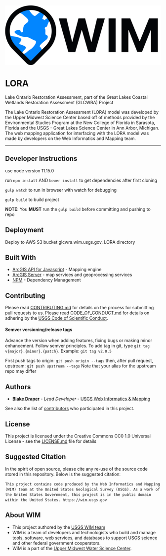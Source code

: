 ![WIM](wimlogo.png)
# LORA
Lake Ontario Restoration Assessment, part of the Great Lakes Coastal Wetlands Restoration Assessment (GLCWRA) Project

The Lake Ontario Restoration Assessment (LORA) model was developed by the Upper Midwest Science Center based off of methods provided by the Environmental Studies Program at the New College of Florida in Sarasota, Florida and the USGS - Great Lakes Science Center in Ann Arbor, Michigan. The web mapping application for interfacing with the LORA model was made by developers on the Web Informatics and Mapping team.


___
## Developer Instructions

use node version 11.15.0

run `npm install` AND `bower install` to get dependencies after first cloning

`gulp watch` to run in browser with watch for debugging

`gulp build` to build project

**NOTE**: You **MUST** run the `gulp build` before committing and pushing to repo

## Deployment

Deploy to AWS S3 bucket glcwra.wim.usgs.gov, LORA directory

## Built With

* [ArcGIS API for Javascript](https://developers.arcgis.com/javascript/) - Mapping engine
* [ArcGIS Server](http://server.arcgis.com/en/) - map services and geoprocessing services
* [NPM](https://www.npmjs.com/) - Dependency Management

## Contributing

Please read [CONTRIBUTING.md]() for details on the process for submitting pull requests to us. Please read [CODE_OF_CONDUCT.md]() for details on adhering by the [USGS Code of Scientific Conduct](https://www2.usgs.gov/fsp/fsp_code_of_scientific_conduct.asp).

#### Semver versioning/release tags

Advance the version when adding features, fixing bugs or making minor enhancement. Follow semver principles. To add tag in git,  type `git tag v{major}.{minor}.{patch}`. Example: `git tag v2.0.5`

First push tags to origin: `git push origin --tags` then, after pull request, upstream: `git push upstream --tags`  Note that your alias for the upstream repo may differ

## Authors

* **[Blake Draper](https://www.usgs.gov/staff-profiles/blake-a-draper)**  - *Lead Developer* - [USGS Web Informatics & Mapping](https://wim.usgs.gov/)


See also the list of [contributors](https://github.com/USGS-WiM/ORA/graphs/contributors) who participated in this project.

## License

This project is licensed under the Creative Commons CC0 1.0 Universal License - see the [LICENSE.md](LICENSE.md) file for details

## Suggested Citation
In the spirit of open source, please cite any re-use of the source code stored in this repository. Below is the suggested citation:

`This project contains code produced by the Web Informatics and Mapping (WIM) team at the United States Geological Survey (USGS). As a work of the United States Government, this project is in the public domain within the United States. https://wim.usgs.gov`


## About WIM
* This project authored by the [USGS WIM team](https://wim.usgs.gov)
* WIM is a team of developers and technologists who build and manage tools, software, web services, and databases to support USGS science and other federal government cooperators.
* WiM is a part of the [Upper Midwest Water Science Center](https://www.usgs.gov/centers/wisconsin-water-science-center).